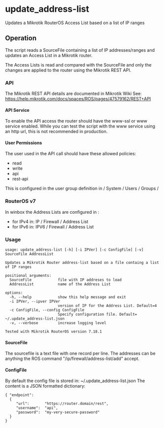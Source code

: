 # update_address-list
Updates a Mikrotik RouterOS Access List based on a list of IP ranges

## Operation
The script reads a SourceFile containing a list of IP addresses/ranges and updates an Access List in a Mikrotik router.

The Access Lists is read and compared with the SourceFile and only the changes are applied to the router using the Mikrotik REST API.

### API
The Mikrotik REST API details are documented in Mikrotik Wiki
See: https://help.mikrotik.com/docs/spaces/ROS/pages/47579162/REST+API


#### API Service
To enable the API access the router should have the www-ssl or www service enabled.
While you can test the script with the www service using an http url, this is not recommended in production.

#### User Permissions
The user used in the API call should have these allowed policies:
- read
- write
- api
- rest-api

This is configured in the user group definition in / System / Users / Groups /

### RouterOS v7
In winbox the Address Lists are configured in :
 - for IPv4 in: IP / Firewall / Address List
 - for IPv6 in: IPV6 / Firewall / Address List


### Usage
    usage: update_address-list [-h] [-i IPVer] [-c ConfigFile] [-v] SourceFile AddressList
    
    Updates a Mikrotik Router address-list based on a file containg a list of IP ranges
    
    positional arguments:
      SourceFile            file with IP addreses to load
      AddressList           name of the Address List
    
    options:
      -h, --help            show this help message and exit
      -i IPVer, --ipver IPVer
                            version of IP for the Address List. Default=4
      -c ConfigFile, --config ConfigFile
                            Specify configuration file. Default= ~/.update_address-list.json
      -v, --verbose         increase logging level
    
    Tested with Mikrotik RouterOS version 7.18.1


#### SourceFile
The sourcefile is a text file with one record per line. The addresses can be anything the ROS command "/ip/firewall/address-list/add" accept.


#### ConfigFile
By default the config file is stored in:  ~/.update_address-list.json
The content is a JSON formatted dictionary:

    { "endpoint":
      {
         "url":       "https://router.domain/rest",
         "username":  "api",
         "password":  "my-very-secure-password"
      }
    }

